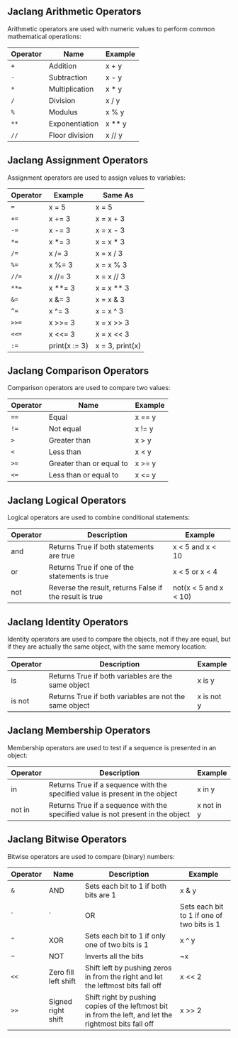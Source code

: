 ## Jaclang Arithmetic Operators
Arithmetic operators are used with numeric values to perform common mathematical operations:

| **Operator**   | **Name**          | **Example**   |
|----------------|-------------------|---------------|
| `+ `           | Addition          | x + y         |
| `- `           | Subtraction       | x - y         |
| `*`            | Multiplication    | x * y         |
| `/`            | Division          | x / y         |
| `%`            | Modulus           | x % y         |
| `**`           | Exponentiation    | x ** y        |
| `//`           | Floor division    | x // y        |

## Jaclang Assignment Operators
Assignment operators are used to assign values to variables:

|**Operator**| **Example**        | **Same As**     |
|------------|--------------------|-----------------|
| `=`        | x = 5              | x = 5           |
| `+=`       | x += 3             | x = x + 3       |
| `-=`       | x -= 3             | x = x - 3       |
| `*=`       | x *= 3             | x = x * 3       |
| `/=`       | x /= 3             | x = x / 3       |
| `%=`       | x %= 3             | x = x % 3       |
| `//=`      | x //= 3            | x = x // 3      |
| `**=`      | x **= 3            | x = x ** 3      |
| `&=`       | x &= 3             | x = x & 3       |
| `^=`       | x ^= 3             | x = x ^ 3       |
| `>>=`      | x >>= 3            | x = x >> 3      |
| `<<=`      | x <<= 3            | x = x << 3      |
| `:=`       | print(x := 3)      | x = 3, print(x) |

## Jaclang Comparison Operators
Comparison operators are used to compare two values:

| Operator   | Name                        | Example   |
|------------|-----------------------------|-----------|
| `==`       | Equal                       | x == y    |
| `!=`       | Not equal                   | x != y    |
| `>`        | Greater than                | x > y     |
| `<`        | Less than                   | x < y     |
| `>=`       | Greater than or equal to    | x >= y    |
| `<=`       | Less than or equal to       | x <= y    |

## Jaclang Logical Operators
Logical operators are used to combine conditional statements:

| Operator | Description                                       | Example                     |
|----------|---------------------------------------------------|-----------------------------|
| and      | Returns True if both statements are true          | x < 5 and x < 10            |
| or       | Returns True if one of the statements is true     | x < 5 or x < 4              |
| not      | Reverse the result, returns False if the result is true | not(x < 5 and x < 10) |

## Jaclang Identity Operators
Identity operators are used to compare the objects, not if they are equal, but if they are actually the same object, with the same memory location:

| Operator | Description                                            | Example        |
|----------|--------------------------------------------------------|----------------|
| is       | Returns True if both variables are the same object     | x is y         |
| is not   | Returns True if both variables are not the same object | x is not y     |

## Jaclang Membership Operators
Membership operators are used to test if a sequence is presented in an object:

| Operator  | Description                                                                      | Example       |
|-----------|----------------------------------------------------------------------------------|---------------|
| in        | Returns True if a sequence with the specified value is present in the object     | x in y        |
| not in    | Returns True if a sequence with the specified value is not present in the object | x not in y    |

## Jaclang Bitwise Operators
Bitwise operators are used to compare (binary) numbers:

| Operator | Name               | Description                                                                   | Example   |
|----------|--------------------|-------------------------------------------------------------------------------|-----------|
| `&`        | AND                | Sets each bit to 1 if both bits are 1                                         | x & y     |
| `|`        | OR                 | Sets each bit to 1 if one of two bits is 1                                    | x | y     |
| `^`       | XOR                | Sets each bit to 1 if only one of two bits is 1                               | x ^ y     |
| `~`        | NOT                | Inverts all the bits                                                           | ~x        |
| `<<`       | Zero fill left shift | Shift left by pushing zeros in from the right and let the leftmost bits fall off | x << 2    |
| `>>`       | Signed right shift | Shift right by pushing copies of the leftmost bit in from the left, and let the rightmost bits fall off | x >> 2    |
